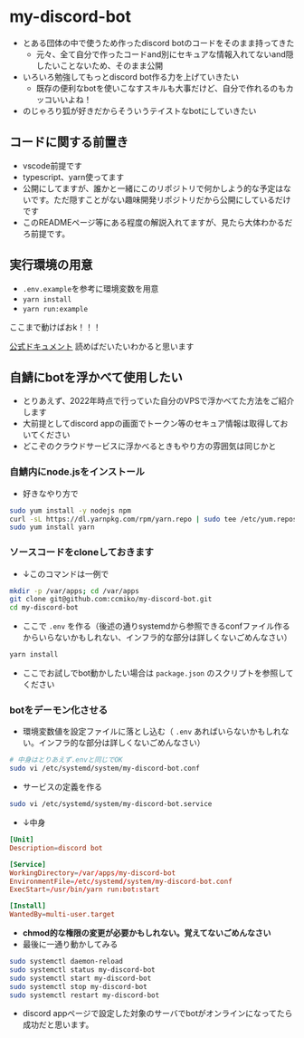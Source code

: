 # my-discord-bot

- とある団体の中で使うため作ったdiscord botのコードをそのまま持ってきた
  - 元々、全て自分で作ったコードand別にセキュアな情報入れてないand隠したいことないため、そのまま公開
- いろいろ勉強してもっとdiscord bot作る力を上げていきたい
  - 既存の便利なbotを使いこなすスキルも大事だけど、自分で作れるのもカッコいいよね！
- のじゃろり狐が好きだからそういうテイストなbotにしていきたい

## コードに関する前置き

- vscode前提です
- typescript、yarn使ってます
- 公開にしてますが、誰かと一緒にこのリポジトリで何かしよう的な予定はないです。ただ隠すことがない趣味開発リポジトリだから公開にしているだけです
- このREADMEページ等にある程度の解説入れてますが、見たら大体わかるだろ前提です。

## 実行環境の用意

- `.env.example`を参考に環境変数を用意
- `yarn install`
- `yarn run:example`

ここまで動けばおk！！！

[公式ドキュメント](https://discord.js.org/#/) 読めばだいたいわかると思います

## 自鯖にbotを浮かべて使用したい

- とりあえず、2022年時点で行っていた自分のVPSで浮かべてた方法をご紹介します
- 大前提としてdiscord appの画面でトークン等のセキュア情報は取得しておいてください
- どこぞのクラウドサービスに浮かべるときもやり方の雰囲気は同じかと

### 自鯖内にnode.jsをインストール

- 好きなやり方で

```bash
sudo yum install -y nodejs npm
curl -sL https://dl.yarnpkg.com/rpm/yarn.repo | sudo tee /etc/yum.repos.d/yarn.repo
sudo yum install yarn
```

### ソースコードをcloneしておきます

- ↓このコマンドは一例で

```bash
mkdir -p /var/apps; cd /var/apps
git clone git@github.com:ccmiko/my-discord-bot.git
cd my-discord-bot
```

- ここで `.env` を作る（後述の通りsystemdから参照できるconfファイル作るからいらないかもしれない、インフラ的な部分は詳しくないごめんなさい）

```bash
yarn install
```

- ここでお試しでbot動かしたい場合は `package.json` のスクリプトを参照してください

### botをデーモン化させる

- 環境変数値を設定ファイルに落とし込む（ `.env` あればいらないかもしれない。インフラ的な部分は詳しくないごめんなさい）

```bash
# 中身はとりあえず.envと同じでOK
sudo vi /etc/systemd/system/my-discord-bot.conf
```

- サービスの定義を作る

```bash
sudo vi /etc/systemd/system/my-discord-bot.service
```

- ↓中身

```conf
[Unit]
Description=discord bot

[Service]
WorkingDirectory=/var/apps/my-discord-bot
EnvironmentFile=/etc/systemd/system/my-discord-bot.conf
ExecStart=/usr/bin/yarn run:bot:start

[Install]
WantedBy=multi-user.target
```

- **chmod的な権限の変更が必要かもしれない。覚えてないごめんなさい**
- 最後に一通り動かしてみる

```bash
sudo systemctl daemon-reload
sudo systemctl status my-discord-bot
sudo systemctl start my-discord-bot
sudo systemctl stop my-discord-bot
sudo systemctl restart my-discord-bot
```

- discord appページで設定した対象のサーバでbotがオンラインになってたら成功だと思います。

